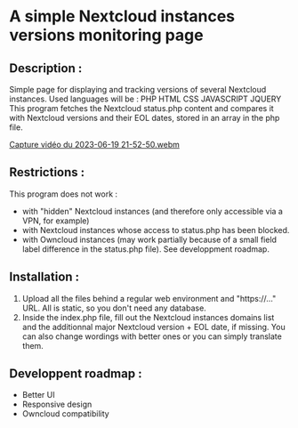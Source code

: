 # A simple Nextcloud instances versions monitoring page

## Description : 
Simple page for displaying and tracking versions of several Nextcloud instances.
Used languages will be : PHP HTML CSS JAVASCRIPT JQUERY
This program fetches the Nextcloud status.php content and compares it with Nextcloud versions and their EOL dates, stored in an array in the php file.

[Capture vidéo du 2023-06-19 21-52-50.webm](https://github.com/Jerome-Herbinet/Nextcloud-Instances-Versions-Monitoring-Page/assets/33763786/9ab08e85-68cd-41f8-ae0a-14ed5faf96ef)

## Restrictions : 
This program does not work : 
- with "hidden" Nextcloud instances (and therefore only accessible via a VPN, for example)
- with Nextcloud instances whose access to status.php has been blocked.
- with Owncloud instances (may work partially because of a small field label difference in the status.php file). See developpment roadmap.

## Installation : 
1. Upload all the files behind a regular web environment and "https://..." URL. All is static, so you don't need any database.
2. Inside the index.php file, fill out the Nextcloud instances domains list and the additionnal major Nextcloud version + EOL date, if missing. You can also change wordings with better ones or you can simply translate them.

## Developpent roadmap : 
- Better UI
- Responsive design
- Owncloud compatibility
